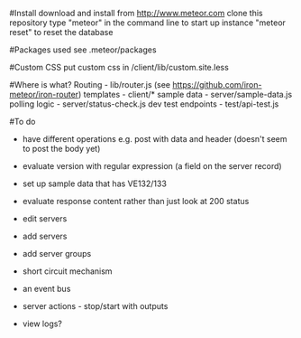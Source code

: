 #Install
download and install from http://www.meteor.com
clone this repository
type "meteor" in the command line to start up instance
"meteor reset" to reset the database

#Packages used
see .meteor/packages


#Custom CSS
put custom css in /client/lib/custom.site.less

#Where is what?
Routing - lib/router.js (see https://github.com/iron-meteor/iron-router)
templates - client/*
sample data - server/sample-data.js
polling logic - server/status-check.js
dev test endpoints - test/api-test.js

#To do
- have different operations e.g. post with data and header (doesn't seem to post the body yet)
- evaluate version with regular expression (a field on the server record)
- set up sample data that has VE132/133
- evaluate response content rather than just look at 200 status

- edit servers
- add servers
- add server groups

- short circuit mechanism
- an event bus

- server actions - stop/start with outputs
- view logs?

